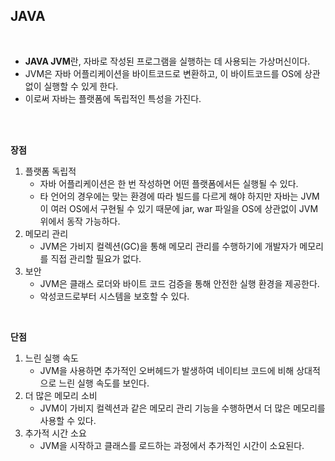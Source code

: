 ## JAVA

<br>

- **JAVA JVM**란, 자바로 작성된 프로그램을 실행하는 데 사용되는 가상머신이다.
- JVM은 자바 어플리케이션을 바이트코드로 변환하고, 이 바이트코드를 OS에 상관없이 실행할 수 있게 한다.
- 이로써 자바는 플랫폼에 독립적인 특성을 가진다.

<br><br>

**장점**

1. 플랫폼 독립적
   - 자바 어플리케이션은 한 번 작성하면 어떤 플랫폼에서든 실행될 수 있다.
   - 타 언어의 경우에는 맞는 환경에 따라 빌드를 다르게 해야 하지만 자바는 JVM이 여러 OS에서 구현될 수 있기 때문에 jar, war 파일을 OS에 상관없이 JVM 위에서 동작 가능하다.
2. 메모리 관리
   - JVM은 가비지 컬렉션(GC)을 통해 메모리 관리를 수행하기에 개발자가 메모리를 직접 관리할 필요가 없다.
3. 보안
   - JVM은 클래스 로더와 바이트 코드 검증을 통해 안전한 실행 환경을 제공한다.
   - 악성코드로부터 시스템을 보호할 수 있다.

<br>

**단점**

1. 느린 실행 속도
   - JVM을 사용하면 추가적인 오버헤드가 발생하여 네이티브 코드에 비해 상대적으로 느린 실행 속도를 보인다.
2. 더 많은 메모리 소비
   - JVM이 가비지 컬렉션과 같은 메모리 관리 기능을 수행하면서 더 많은 메모리를 사용할 수 있다.
3. 추가적 시간 소요
   - JVM을 시작하고 클래스를 로드하는 과정에서 추가적인 시간이 소요된다.
